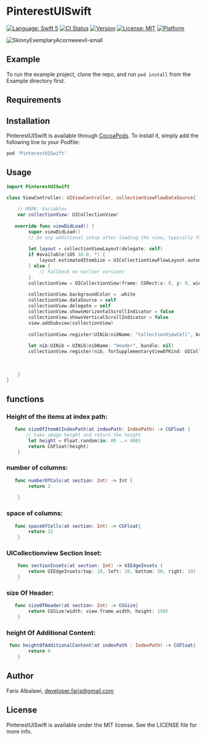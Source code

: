 # PinterestUISwift

[![Language: Swift 5](https://img.shields.io/badge/language-swift%205-f48041.svg?style=flat)](https://developer.apple.com/swift)
[![CI Status](https://img.shields.io/travis/farisalbalawi/PinterestUISwift.svg?style=flat)](https://travis-ci.org/farisalbalawi/PinterestUISwift)
[![Version](https://img.shields.io/cocoapods/v/PinterestUISwift.svg?style=flat)](https://cocoapods.org/pods/PinterestUISwift)
[![License: MIT](https://img.shields.io/cocoapods/l/PinterestUISwift.svg?style=flat)](https://cocoapods.org/pods/PinterestUISwift)
[![Platform](https://img.shields.io/cocoapods/p/PinterestUISwift.svg?style=flat)](https://cocoapods.org/pods/PinterestUISwift)


![SkinnyExemplaryAcornweevil-small](https://user-images.githubusercontent.com/18473439/57951109-2d8bdd80-78b7-11e9-9abc-502323121f4f.gif)

## Example

To run the example project, clone the repo, and run `pod install` from the Example directory first.

## Requirements

## Installation

PinterestUISwift is available through [CocoaPods](https://cocoapods.org). To install
it, simply add the following line to your Podfile:

```ruby
pod 'PinterestUISwift'
```

## Usage

```swift
import PinterestUISwift

class ViewController: UIViewController, collectionViewFlowDataSource{
    
    // MARK: Variables
    var collectionView: UICollectionView!
    
   override func viewDidLoad() {
        super.viewDidLoad()
        // Do any additional setup after loading the view, typically from a nib.
        
        let layout = collectionViewLayout(delegate: self)
        if #available(iOS 10.0, *) {
            layout.estimatedItemSize = UICollectionViewFlowLayout.automaticSize
        } else {
            // Fallback on earlier versions
        }
        collectionView = UICollectionView(frame: CGRect(x: 0, y: 0, width: self.view.frame.width, height:self.view.frame.height), collectionViewLayout: layout)
        
        collectionView.backgroundColor = .white
        collectionView.dataSource = self
        collectionView.delegate = self
        collectionView.showsHorizontalScrollIndicator = false
        collectionView.showsVerticalScrollIndicator = false
        view.addSubview(collectionView)
        
        collectionView.register(UINib(nibName: "CollectionViewCell", bundle: nil), forCellWithReuseIdentifier: "CollectionViewCell")
        
        let nib:UINib = UINib(nibName: "Header", bundle: nil)
        collectionView.register(nib, forSupplementaryViewOfKind: UICollectionView.elementKindSectionHeader, withReuseIdentifier: "Header")
        
        
        
    }
}
```
## functions
### Height of the items at index path:
```swift
   func sizeOfItemAtIndexPath(at indexPath: IndexPath) -> CGFloat {
       // take image height and return the height
        let height = Float.random(in: 80 ..< 400)
        return CGFloat(height)
    }
  ```  
### number of columns: 
```swift
   func numberOfCols(at section: Int) -> Int {
        return 2
        
    }
```

### space of columns: 
```swift
   func spaceOfCells(at section: Int) -> CGFloat{
        return 12
    }
```

### UICollectionview Section Inset: 
```swift
    func sectionInsets(at section: Int) -> UIEdgeInsets {
        return UIEdgeInsets(top: 10, left: 10, bottom: 50, right: 10)
    }
```
### size Of Header: 
```swift
   func sizeOfHeader(at section: Int) -> CGSize{
        return CGSize(width: view.frame.width, height: 150)
    }
```
### height Of Additional Content: 
```swift
 func heightOfAdditionalContent(at indexPath : IndexPath) -> CGFloat{
        return 0
    }
```


## Author

Faris Albalawi, developer.faris@gmail.com

## License

PinterestUISwift is available under the MIT license. See the LICENSE file for more info.
